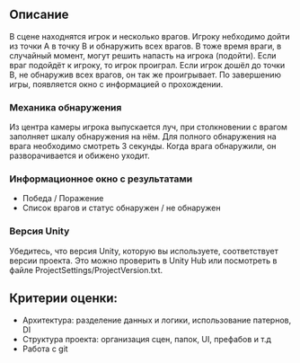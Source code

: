## Описание
В сцене находнятся игрок и несколько врагов. Игроку небходимо дойти из точки А в точку В и обнаружить всех врагов.
В тоже время враги, в случайный момент, могут решить напасть на игрока (подойти).
Если враг подойдёт к игроку, то игрок проиграл.
Если игрок дошёл до точки В, не обнаружив всех врагов, он так же проигрывает.
По завершению игры, появляется окно с информацией о прохождении.

### Механика обнаружения
Из центра камеры игрока выпускается луч, при столкновении с врагом заполняет шкалу обнаружения на нём.
Для полного обнаружения на врага необходимо смотреть 3 секунды.
Когда врага обнаружили, он разворачивается и обижено уходит.

### Информационное окно с результатами
* Победа / Поражение
* Список врагов и статус обнаружен / не обнаружен

### Версия Unity
Убедитесь, что версия Unity, которую вы используете, соответствует версии проекта.
Это можно проверить в Unity Hub или посмотреть в файле ProjectSettings/ProjectVersion.txt.

## Критерии оценки:
* Архитектура: разделение данных и логики, использование патернов, DI
* Структура проекта: организация сцен, папок, UI, префабов и т.д
* Работа с git
